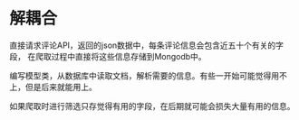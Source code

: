 # 解耦合
直接请求评论API，返回的json数据中，每条评论信息会包含近五十个有关的字段，
在爬取过程中直接将这些信息存储到Mongodb中。

编写模型类，从数据库中读取文档，解析需要的信息。有些一开始可能觉得用不上，但是后来就能用上。

如果爬取时进行筛选只存觉得有用的字段，在后期就可能会损失大量有用的信息。
